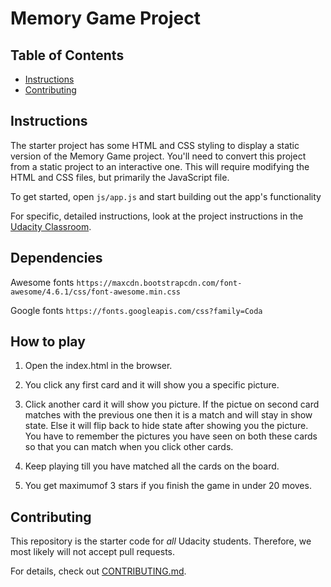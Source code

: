 # Memory Game Project

## Table of Contents

* [Instructions](#instructions)
* [Contributing](#contributing)

## Instructions

The starter project has some HTML and CSS styling to display a static version of the Memory Game project. You'll need to convert this project from a static project to an interactive one. This will require modifying the HTML and CSS files, but primarily the JavaScript file.

To get started, open `js/app.js` and start building out the app's functionality

For specific, detailed instructions, look at the project instructions in the [Udacity Classroom](https://classroom.udacity.com/me).

## Dependencies

Awesome fonts
`https://maxcdn.bootstrapcdn.com/font-awesome/4.6.1/css/font-awesome.min.css`

Google fonts
`https://fonts.googleapis.com/css?family=Coda`


## How to play

1. Open the index.html in the browser.

2. You click any first card and it will show you a specific picture.

3. Click another card it will show you picture. If the pictue on second card  matches with the previous one then it is a match and will stay in show state. Else  it will flip  back to hide state after showing you the picture. You have to remember the pictures you have seen on both these cards so that you can match when you click other cards.

4. Keep playing till you have matched all the cards on the board.

5. You get maximumof 3 stars if you finish the game in under 20 moves.

## Contributing

This repository is the starter code for _all_ Udacity students. Therefore, we most likely will not accept pull requests.

For details, check out [CONTRIBUTING.md](CONTRIBUTING.md).
